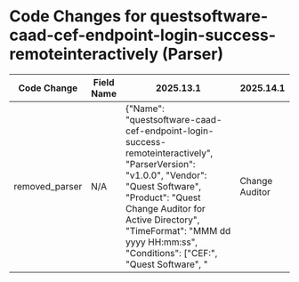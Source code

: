# Code Changes for questsoftware-caad-cef-endpoint-login-success-remoteinteractively (Parser)

| Code Change | Field Name | 2025.13.1 | 2025.14.1 |
|-------------|------------|-----------|------------|
| removed_parser | N/A | {"Name": "questsoftware-caad-cef-endpoint-login-success-remoteinteractively", "ParserVersion": "v1.0.0", "Vendor": "Quest Software", "Product": "Quest Change Auditor for Active Directory", "TimeFormat": "MMM dd yyyy HH:mm:ss", "Conditions": ["CEF:", "Quest Software", "|Change Auditor|", "|Logon Activity|", "User logged on interactively from a remote computer", "logonType=10"], "Fields": ["start=({time}\w+\s\d\d\s\d\d\d\d\s\d\d:\d\d:\d\d)", "dvchost=({host}[\w\-.]+)", "domain=({domain}\S+)", "categoryOutcome=({result}\S+)", "src=({src_ip}((([0-9a-fA-F.]{0,4}):{1,2}){1,7}([0-9a-fA-F]){0,4})|(((25[0-5]|(2[0-4]|1\d|[0-9]|)\d)\.?\b){4}))(:({src_port}\d+))?", "userMail=({email_address}[^@=]+@[^\.]+[^\s]+)", "suid=({user_sid}\S+)", "suser=(({domain}[^\\\/=]+)[\\\/]+)?({user}[\w\.\-\!\#\^\~]{1,40}\$?)\s\w+=", "event=({event_name}[^=]+?)\s\w+=", "msg=({additional_info}[^=]+?)\s*\w+=", "logonType=({login_type}\d+)"]} | N/A |